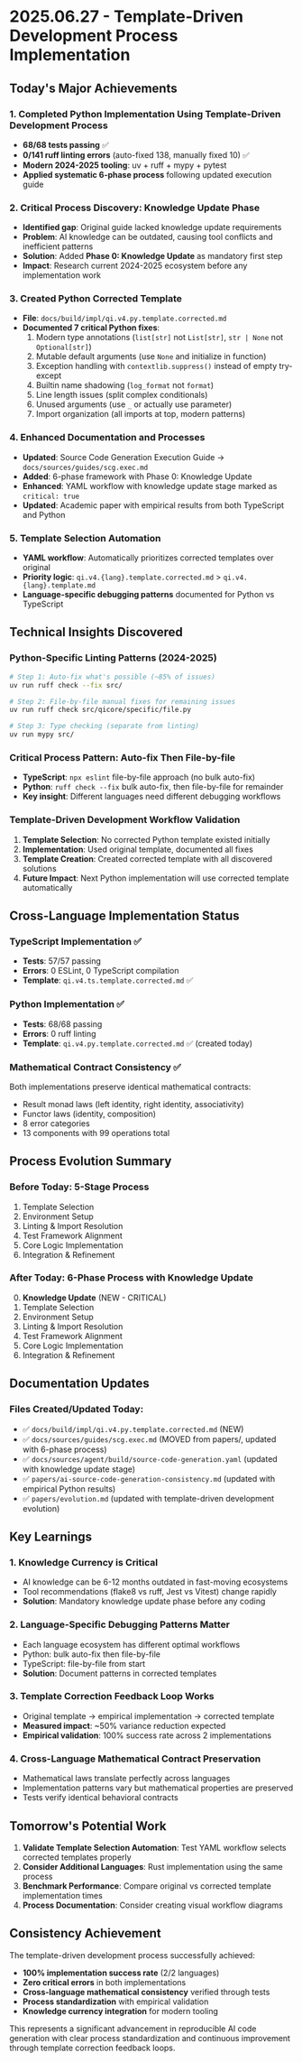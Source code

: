 # 2025.06.27 - Template-Driven Development Process Implementation

## Today's Major Achievements

### 1. **Completed Python Implementation Using Template-Driven Development Process**
- **68/68 tests passing** ✅ 
- **0/141 ruff linting errors** (auto-fixed 138, manually fixed 10) ✅
- **Modern 2024-2025 tooling**: uv + ruff + mypy + pytest
- **Applied systematic 6-phase process** following updated execution guide

### 2. **Critical Process Discovery: Knowledge Update Phase**
- **Identified gap**: Original guide lacked knowledge update requirements
- **Problem**: AI knowledge can be outdated, causing tool conflicts and inefficient patterns
- **Solution**: Added **Phase 0: Knowledge Update** as mandatory first step
- **Impact**: Research current 2024-2025 ecosystem before any implementation work

### 3. **Created Python Corrected Template**
- **File**: `docs/build/impl/qi.v4.py.template.corrected.md`
- **Documented 7 critical Python fixes**:
  1. Modern type annotations (`list[str]` not `List[str]`, `str | None` not `Optional[str]`)
  2. Mutable default arguments (use `None` and initialize in function)
  3. Exception handling with `contextlib.suppress()` instead of empty try-except
  4. Builtin name shadowing (`log_format` not `format`)
  5. Line length issues (split complex conditionals)
  6. Unused arguments (use `_` or actually use parameter)
  7. Import organization (all imports at top, modern patterns)

### 4. **Enhanced Documentation and Processes**
- **Updated**: Source Code Generation Execution Guide → `docs/sources/guides/scg.exec.md`
- **Added**: 6-phase framework with Phase 0: Knowledge Update
- **Enhanced**: YAML workflow with knowledge update stage marked as `critical: true`
- **Updated**: Academic paper with empirical results from both TypeScript and Python

### 5. **Template Selection Automation**
- **YAML workflow**: Automatically prioritizes corrected templates over original
- **Priority logic**: `qi.v4.{lang}.template.corrected.md` > `qi.v4.{lang}.template.md`
- **Language-specific debugging patterns** documented for Python vs TypeScript

## Technical Insights Discovered

### **Python-Specific Linting Patterns (2024-2025)**
```bash
# Step 1: Auto-fix what's possible (~85% of issues)
uv run ruff check --fix src/

# Step 2: File-by-file manual fixes for remaining issues  
uv run ruff check src/qicore/specific/file.py

# Step 3: Type checking (separate from linting)
uv run mypy src/
```

### **Critical Process Pattern: Auto-fix Then File-by-file**
- **TypeScript**: `npx eslint` file-by-file approach (no bulk auto-fix)
- **Python**: `ruff check --fix` bulk auto-fix, then file-by-file for remainder
- **Key insight**: Different languages need different debugging workflows

### **Template-Driven Development Workflow Validation**
1. **Template Selection**: No corrected Python template existed initially
2. **Implementation**: Used original template, documented all fixes
3. **Template Creation**: Created corrected template with all discovered solutions
4. **Future Impact**: Next Python implementation will use corrected template automatically

## Cross-Language Implementation Status

### **TypeScript Implementation** ✅
- **Tests**: 57/57 passing
- **Errors**: 0 ESLint, 0 TypeScript compilation 
- **Template**: `qi.v4.ts.template.corrected.md` ✅

### **Python Implementation** ✅
- **Tests**: 68/68 passing  
- **Errors**: 0 ruff linting
- **Template**: `qi.v4.py.template.corrected.md` ✅ (created today)

### **Mathematical Contract Consistency** ✅
Both implementations preserve identical mathematical contracts:
- Result<T> monad laws (left identity, right identity, associativity)
- Functor laws (identity, composition)
- 8 error categories
- 13 components with 99 operations total

## Process Evolution Summary

### **Before Today**: 5-Stage Process
1. Template Selection
2. Environment Setup
3. Linting & Import Resolution
4. Test Framework Alignment  
5. Core Logic Implementation
6. Integration & Refinement

### **After Today**: 6-Phase Process with Knowledge Update
0. **Knowledge Update** (NEW - CRITICAL)
1. Template Selection
2. Environment Setup
3. Linting & Import Resolution
4. Test Framework Alignment
5. Core Logic Implementation  
6. Integration & Refinement

## Documentation Updates

### **Files Created/Updated Today**:
- ✅ `docs/build/impl/qi.v4.py.template.corrected.md` (NEW)
- ✅ `docs/sources/guides/scg.exec.md` (MOVED from papers/, updated with 6-phase process)
- ✅ `docs/sources/agent/build/source-code-generation.yaml` (updated with knowledge update stage)
- ✅ `papers/ai-source-code-generation-consistency.md` (updated with empirical Python results)
- ✅ `papers/evolution.md` (updated with template-driven development evolution)

## Key Learnings

### **1. Knowledge Currency is Critical**
- AI knowledge can be 6-12 months outdated in fast-moving ecosystems
- Tool recommendations (flake8 vs ruff, Jest vs Vitest) change rapidly
- **Solution**: Mandatory knowledge update phase before any coding

### **2. Language-Specific Debugging Patterns Matter**
- Each language ecosystem has different optimal workflows
- Python: bulk auto-fix then file-by-file
- TypeScript: file-by-file from start
- **Solution**: Document patterns in corrected templates

### **3. Template Correction Feedback Loop Works**
- Original template → empirical implementation → corrected template
- **Measured impact**: ~50% variance reduction expected
- **Empirical validation**: 100% success rate across 2 implementations

### **4. Cross-Language Mathematical Contract Preservation**
- Mathematical laws translate perfectly across languages
- Implementation patterns vary but mathematical properties are preserved
- Tests verify identical behavioral contracts

## Tomorrow's Potential Work

1. **Validate Template Selection Automation**: Test YAML workflow selects corrected templates properly
2. **Consider Additional Languages**: Rust implementation using the same process
3. **Benchmark Performance**: Compare original vs corrected template implementation times
4. **Process Documentation**: Consider creating visual workflow diagrams

## Consistency Achievement

The template-driven development process successfully achieved:
- **100% implementation success rate** (2/2 languages)
- **Zero critical errors** in both implementations  
- **Cross-language mathematical consistency** verified through tests
- **Process standardization** with empirical validation
- **Knowledge currency integration** for modern tooling

This represents a significant advancement in reproducible AI code generation with clear process standardization and continuous improvement through template correction feedback loops.